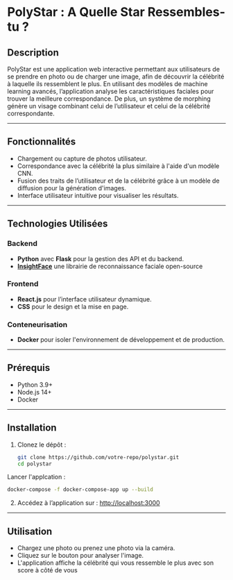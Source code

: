 # PolyStar : A Quelle Star Ressembles-tu ?

## Description
PolyStar est une application web interactive permettant aux utilisateurs de se prendre en photo ou de charger une image, afin de découvrir la célébrité à laquelle ils ressemblent le plus. En utilisant des modèles de machine learning avancés, l’application analyse les caractéristiques faciales pour trouver la meilleure correspondance. De plus, un système de morphing génère un visage combinant celui de l’utilisateur et celui de la célébrité correspondante.

---

## Fonctionnalités
- Chargement ou capture de photos utilisateur.
- Correspondance avec la célébrité la plus similaire à l'aide d'un modèle CNN.
- Fusion des traits de l’utilisateur et de la célébrité grâce à un modèle de diffusion pour la génération d'images.
- Interface utilisateur intuitive pour visualiser les résultats.

---

## Technologies Utilisées
### Backend
- **Python** avec **Flask** pour la gestion des API et du backend.
- [**InsightFace**](https://insightface.ai) une librairie de reconnaissance faciale open-source

### Frontend
- **React.js** pour l’interface utilisateur dynamique.
- **CSS** pour le design et la mise en page.

### Conteneurisation
- **Docker** pour isoler l'environnement de développement et de production.

---

## Prérequis
- Python 3.9+
- Node.js 14+
- Docker 

---

## Installation

1. Clonez le dépôt :
   ```bash
   git clone https://github.com/votre-repo/polystar.git
   cd polystar
   ```

Lancer l'applcation :
```bash
docker-compose -f docker-compose-app up --build
```

2. Accédez à l’application sur : [http://localhost:3000](http://localhost:3000)

---

## Utilisation
- Chargez une photo ou prenez une photo via la caméra.
- Cliquez sur le bouton pour analyser l'image.
- L'application affiche la célébrité qui vous ressemble le plus avec son score à côté de vous

